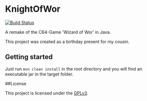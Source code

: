 # KnightOfWor

[![Build Status](https://travis-ci.org/Sanguinik/KnightOfWor.svg?branch=master)](https://travis-ci.org/Sanguinik/KnightOfWor)

A remake of the C64-Game 'Wizard of Wor' in Java.

This project was created as a birthday present for my cousin.

## Getting started

Just run `mvn clean install` in the root directory and you will find an executable jar in the target folder.

##License

This project is licensed under the [GPLv3](https://github.com/Sanguinik/KnightOfWor/blob/master/LICENSE.md).
